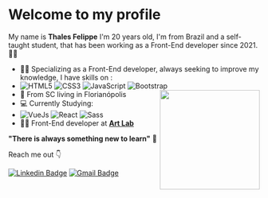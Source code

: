 # Welcome to my profile

My name is **Thales Felippe** I'm 20 years old, I'm from Brazil and a self-taught student, that has been working as a Front-End developer since 2021. 👨‍💻

- 🧗🏻 Specializing as a Front-End developer, always seeking to improve my knowledge, I have skills on :
- ![HTML5](https://img.shields.io/badge/-HTML5-E34F26?style=flat-square&logo=html5&logoColor=white) ![CSS3](https://img.shields.io/badge/-CSS3-549FDE?style=flat-square&logo=css3&logoColor=white)  ![JavaScript](https://img.shields.io/badge/-JavaScript-F7B93E?style=flat-square&logo=javascript&logoColor=fff) ![Bootstrap](https://img.shields.io/badge/-Bootstrap-563D7C?style=flat-square&logo=bootstrap&logoColor=white) 
- 📍 From SC living in Florianópolis  <img align="right" src="https://i.imgur.com/h5UBwOP.gif" width="200"/>
-  💻 Currently Studying:
- ![VueJs](https://img.shields.io/badge/-Vue.js-35495E?style=flat-square&logo=vue.js&logoColor=4FC08D) ![React](https://img.shields.io/badge/react-%2320232a.svg?style=flat-square&logo=react&logoColor=%2361DAFB) ![Sass](https://img.shields.io/badge/Sass-CC6699?style=flat-square&logo=sass&logoColor=white)
- 👨‍💻 Front-End developer at [**Art Lab**](https://artlab.dev/) 

**"There is always something new to learn"** 🚀

Reach me out 👇

[![Linkedin Badge](https://img.shields.io/badge/-Thales%20Felippe-ef233c?style=flat-square&logo=Linkedin&logoColor=white&link=https://www.linkedin.com/in/thales-felippe-9205761bb/)](https://www.linkedin.com/in/thales-felippe-9205761bb/) [![Gmail Badge](https://img.shields.io/badge/-thales.dev.flp@gmail.com-ef233c?style=flat-square&logo=Gmail&logoColor=white&link=mailto:thales.dev.flp@gmail.com)](mailto:thales.dev.flp@gmail.com)
